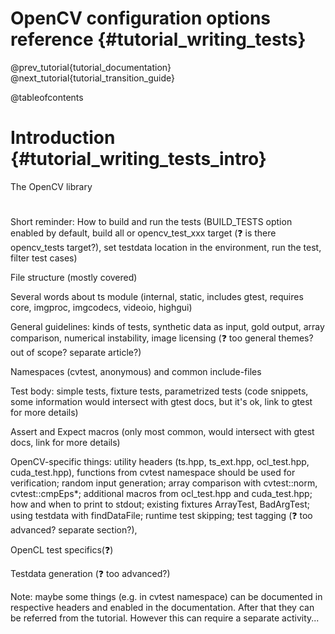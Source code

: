OpenCV configuration options reference {#tutorial_writing_tests}
======================================

@prev_tutorial{tutorial_documentation}
@next_tutorial{tutorial_transition_guide}

@tableofcontents

# Introduction {#tutorial_writing_tests_intro}

The OpenCV library

#

Short reminder: How to build and run the tests (BUILD_TESTS option enabled by default, build all or opencv_test_xxx target (❓ is there opencv_tests target?), set testdata location in the environment, run the test, filter test cases)

File structure (mostly covered)

Several words about ts module (internal, static, includes gtest, requires core, imgproc, imgcodecs, videoio, highgui)

General guidelines: kinds of tests, synthetic data as input, gold output, array comparison, numerical instability, image licensing (❓ too general themes? out of scope? separate article?)

Namespaces (cvtest, anonymous) and common include-files

Test body: simple tests, fixture tests, parametrized tests (code snippets, some information would intersect with gtest docs, but it's ok, link to gtest for more details)

Assert and Expect macros (only most common, would intersect with gtest docs, link for more details)

OpenCV-specific things: utility headers (ts.hpp, ts_ext.hpp, ocl_test.hpp, cuda_test.hpp), functions from cvtest namespace should be used for verification; random input generation; array comparison with cvtest::norm, cvtest::cmpEps*; additional macros from ocl_test.hpp and cuda_test.hpp; how and when to print to stdout; existing fixtures ArrayTest, BadArgTest; using testdata with findDataFile; runtime test skipping; test tagging (❓ too advanced? separate section?),

OpenCL test specifics(❓)

Testdata generation (❓ too advanced?)

Note: maybe some things (e.g. in cvtest namespace) can be documented in respective headers and enabled in the documentation. After that they can be referred from the tutorial. However this can require a separate activity...
